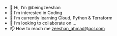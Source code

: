 - 👋 Hi, I’m @beingzeeshan
- 👀 I’m interested in Coding
- 🌱 I’m currently learning Cloud, Python & Terraform
- 💞️ I’m looking to collaborate on ...
- 📫 How to reach me <zeeshan_ahmad@aol.com>

<!---
beingzeeshan/beingzeeshan is a ✨ special ✨ repository because its `README.md` (this file) appears on your GitHub profile.
You can click the Preview link to take a look at your changes.
--->
